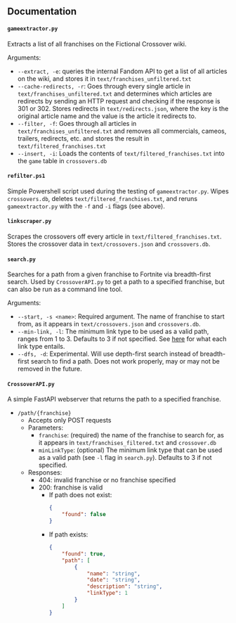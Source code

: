 ## Documentation 

#### `gameextractor.py`
Extracts a list of all franchises on the Fictional Crossover wiki.

Arguments:

* `--extract, -e`: queries the internal Fandom API to get a list of all articles on the wiki, and stores it in `text/franchises_unfiltered.txt`
* `--cache-redirects, -r`: Goes through every single article in `text/franchises_unfiltered.txt` and determines which articles are redirects by sending an HTTP request and checking if the response is 301 or 302. Stores redirects in `text/redirects.json`, where the key is the original article name and the value is the article it redirects to. 
* `--filter, -f`: Goes through all articles in `text/franchises_unfiltered.txt` and removes all commercials, cameos, trailers, redirects, etc. and stores the result in `text/filtered_franchises.txt`
* `--insert, -i`: Loads the contents of `text/filtered_franchises.txt` into the `game` table in `crossovers.db`


#### `refilter.ps1`

Simple Powershell script used during the testing of `gameextractor.py`. Wipes `crossovers.db`, deletes `text/filtered_franchises.txt`, and reruns `gameextractor.py` with the `-f` and `-i` flags (see above).

#### `linkscraper.py`

Scrapes the crossovers off every article in `text/filtered_franchises.txt`. Stores the crossover data in `text/crossovers.json` and `crossovers.db`. 

#### `search.py`

Searches for a path from a given franchise to Fortnite via breadth-first search. Used by `CrossoverAPI.py` to get a path to a specified franchise, but can also be run as a command line tool. 

Arguments:

* `--start, -s <name>`: Required argument. The name of franchise to start from, as it appears in `text/crossovers.json` and `crossovers.db`. 
* `--min-link, -l`: The minimum link type to be used as a valid path, ranges from 1 to 3. Defaults to 3 if not specified. See [here](https://fictionalcrossover.fandom.com/wiki/Link#Types_of_links) for what each link type entails. 
* `--dfs, -d`: Experimental. Will use depth-first search instead of breadth-first search to find a path. Does not work properly, may or may not be removed in the future. 

#### `CrossoverAPI.py`

A simple FastAPI webserver that returns the path to a specified franchise.

* `/path/{franchise}`
  * Accepts only POST requests
  * Parameters:
    * `franchise`: (required) the name of the franchise to search for, as it appears in `text/franchises_filtered.txt` and `crossover.db`
    * `minLinkType`: (optional) The minimum link type that can be used as a valid path (see `-l` flag in `search.py`). Defaults to 3 if not specified. 
  * Responses:
    * 404: invalid franchise or no franchise specified
    * 200: franchise is valid
      * If path does not exist:
        ```json
        {
            "found": false
        }
        ```
      * If path exists:
        ```json
        {
            "found": true,
            "path": [
                {
                    "name": "string",
                    "date": "string",
                    "description": "string",
                    "linkType": 1
                }
            ]
        }
        ```

